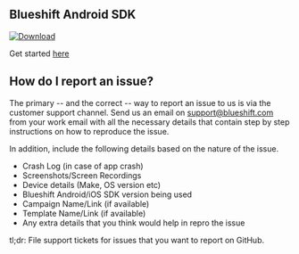 ## Blueshift Android SDK
[ ![Download](https://api.bintray.com/packages/nipun/maven/android-sdk/images/download.svg?version=3.1.2) ](https://bintray.com/nipun/maven/android-sdk/3.1.2/link)

Get started [here](https://developer.blueshift.com/docs/about-blueshifts-android-sdk)

## How do I report an issue?
The primary -- and the correct -- way to report an issue to us is via the customer support channel. Send us an email on support@blueshift.com from your work email with all the necessary details that contain step by step instructions on how to reproduce the issue.

In addition, include the following details based on the nature of the issue.

- Crash Log (in case of app crash)
- Screenshots/Screen Recordings
- Device details (Make, OS version etc)
- Blueshift Android/iOS SDK version being used
- Campaign Name/Link (if available)
- Template Name/Link (if available)
- Any extra details that you think would help in repro the issue

tl;dr:  File support tickets for issues that you want to report on GitHub.
